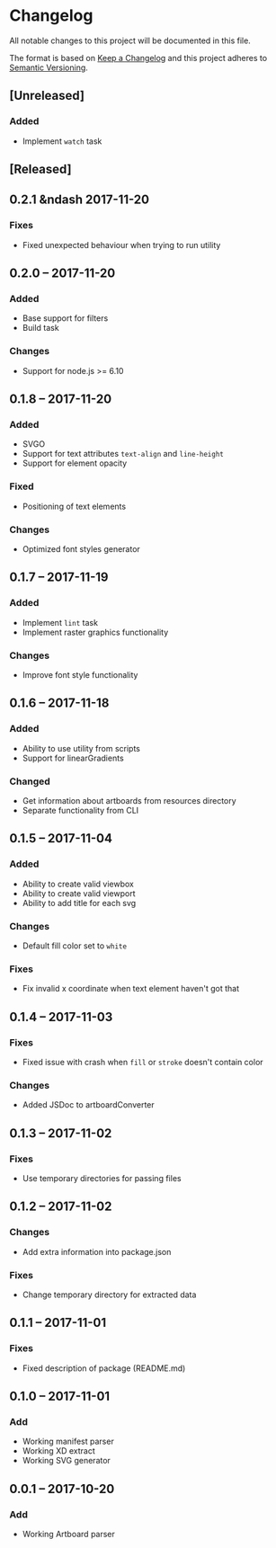 # Changelog
All notable changes to this project will be documented in this file.

The format is based on [Keep a Changelog](http://keepachangelog.com/en/1.0.0/)
and this project adheres to [Semantic Versioning](http://semver.org/spec/v2.0.0.html).

## [Unreleased]

### Added
+ Implement `watch` task

## [Released]

## 0.2.1 &ndash 2017-11-20
### Fixes
+ Fixed unexpected behaviour when trying to run utility

## 0.2.0 &ndash; 2017-11-20
### Added
+ Base support for filters
+ Build task

### Changes
+ Support for node.js >= 6.10

## 0.1.8 &ndash; 2017-11-20
### Added
+ SVGO
+ Support for text attributes `text-align` and `line-height`
+ Support for element opacity

### Fixed
+ Positioning of text elements

### Changes
+ Optimized font styles generator

## 0.1.7 &ndash; 2017-11-19
### Added
+ Implement `lint` task
+ Implement raster graphics functionality

### Changes
+ Improve font style functionality

## 0.1.6 &ndash; 2017-11-18
### Added
+ Ability to use utility from scripts
+ Support for linearGradients

### Changed
+ Get information about artboards from resources directory
+ Separate functionality from CLI

## 0.1.5 &ndash; 2017-11-04
### Added
+ Ability to create valid viewbox
+ Ability to create valid viewport
+ Ability to add title for each svg

### Changes
+ Default fill color set to `white`

### Fixes
+ Fix invalid x coordinate when text element haven't got that

## 0.1.4 &ndash; 2017-11-03
### Fixes
+ Fixed issue with crash when `fill` or `stroke` doesn't contain color

### Changes
+ Added JSDoc to artboardConverter

## 0.1.3 &ndash; 2017-11-02
### Fixes
+ Use temporary directories for passing files

## 0.1.2 &ndash; 2017-11-02
### Changes
+ Add extra information into package.json

### Fixes
+ Change temporary directory for extracted data

## 0.1.1 &ndash; 2017-11-01
### Fixes
+ Fixed description of package (README.md)

## 0.1.0 &ndash; 2017-11-01
### Add
+ Working manifest parser
+ Working XD extract
+ Working SVG generator

## 0.0.1 &ndash; 2017-10-20
### Add
+ Working Artboard parser
